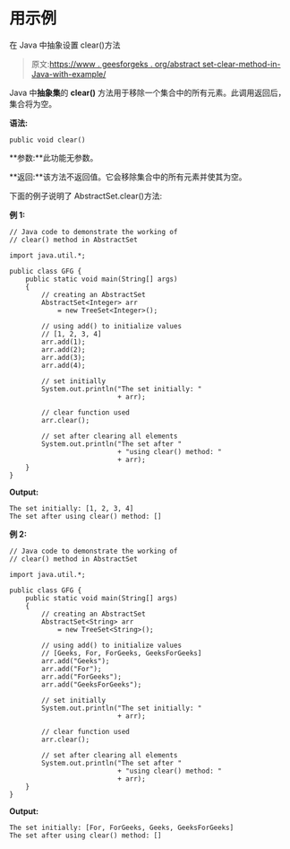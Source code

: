 # 用示例

在 Java 中抽象设置 clear()方法

> 原文:[https://www . geesforgeks . org/abstract set-clear-method-in-Java-with-example/](https://www.geeksforgeeks.org/abstractset-clear-method-in-java-with-example/)

Java 中**抽象集**的 **clear()** 方法用于移除一个集合中的所有元素。此调用返回后，集合将为空。

**语法:**

```
public void clear()
```

**参数:**此功能无参数。

**返回:**该方法不返回值。它会移除集合中的所有元素并使其为空。

下面的例子说明了 AbstractSet.clear()方法:

**例 1:**

```
// Java code to demonstrate the working of
// clear() method in AbstractSet

import java.util.*;

public class GFG {
    public static void main(String[] args)
    {
        // creating an AbstractSet
        AbstractSet<Integer> arr
            = new TreeSet<Integer>();

        // using add() to initialize values
        // [1, 2, 3, 4]
        arr.add(1);
        arr.add(2);
        arr.add(3);
        arr.add(4);

        // set initially
        System.out.println("The set initially: "
                           + arr);

        // clear function used
        arr.clear();

        // set after clearing all elements
        System.out.println("The set after "
                           + "using clear() method: "
                           + arr);
    }
}
```

**Output:**

```
The set initially: [1, 2, 3, 4]
The set after using clear() method: []

```

**例 2:**

```
// Java code to demonstrate the working of
// clear() method in AbstractSet

import java.util.*;

public class GFG {
    public static void main(String[] args)
    {
        // creating an AbstractSet
        AbstractSet<String> arr
            = new TreeSet<String>();

        // using add() to initialize values
        // [Geeks, For, ForGeeks, GeeksForGeeks]
        arr.add("Geeks");
        arr.add("For");
        arr.add("ForGeeks");
        arr.add("GeeksForGeeks");

        // set initially
        System.out.println("The set initially: "
                           + arr);

        // clear function used
        arr.clear();

        // set after clearing all elements
        System.out.println("The set after "
                           + "using clear() method: "
                           + arr);
    }
}
```

**Output:**

```
The set initially: [For, ForGeeks, Geeks, GeeksForGeeks]
The set after using clear() method: []

```